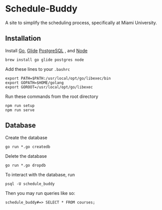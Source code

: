 # Schedule-Buddy
A site to simplify the scheduling process, specifically at Miami University.

## Installation
Install [Go](https://golang.org/), [Glide](https://glide.sh/) [PostgreSQL](https://www.postgresql.org) , and [Node](https://nodejs.org/en/)
```
brew install go glide postgres node
```
Add these lines to your `.bashrc`
```shell
export PATH=$PATH:/usr/local/opt/go/libexec/bin
export GOPATH=$HOME/golang
export GOROOT=/usr/local/opt/go/libexec
```
Run these commands from the root directory
```
npm run setup
npm run serve
```

## Database
Create the database
```
go run *.go createdb
```
Delete the database
```
go run *.go dropdb
```
To interact with the database, run
```
psql -U schedule_buddy
```
Then you may run queries like so:
```
schedule_buddy#=> SELECT * FROM courses;

```
